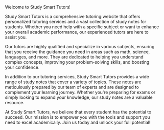 Welcome to Study Smart Tutors!

Study Smart Tutors is a comprehensive tutoring website that offers personalized tutoring services and a vast collection of study notes for students. Whether you need help with a specific subject or want to enhance your overall academic performance, our experienced tutors are here to assist you.

Our tutors are highly qualified and specialize in various subjects, ensuring that you receive the guidance you need in areas such as math, science, languages, and more. They are dedicated to helping you understand complex concepts, improving your problem-solving skills, and boosting your confidence.

In addition to our tutoring services, Study Smart Tutors provides a wide range of study notes that cover a variety of topics. These notes are meticulously prepared by our team of experts and are designed to complement your learning journey. Whether you're preparing for exams or simply looking to expand your knowledge, our study notes are a valuable resource.

At Study Smart Tutors, we believe that every student has the potential to succeed. Our mission is to empower you with the tools and support you need to excel academically. Join us today and unlock your full potential!
